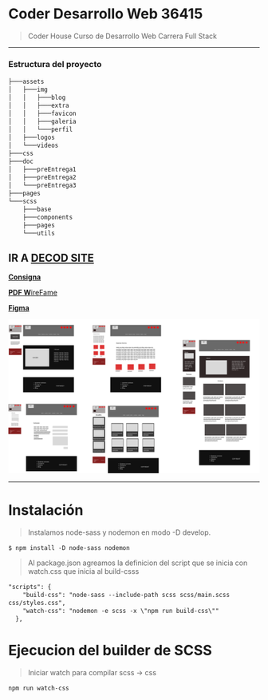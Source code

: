 # Coder Desarrollo Web 36415
> Coder House Curso de Desarrollo Web Carrera Full Stack

---

### Estructura del proyecto

```
├───assets
│   ├───img
│   │   ├───blog
│   │   ├───extra
│   │   ├───favicon
│   │   ├───galeria
│   │   └───perfil
│   ├───logos
│   └───videos
├───css
├───doc
│   ├───preEntrega1
│   ├───preEntrega2
│   └───preEntrega3
├───pages
└───scss
    ├───base
    ├───components
    ├───pages
    └───utils
```

IR A  [**DECOD SITE**](https://dacerb.github.io/full-stack-coderhouse/)
---

[**Consigna**](./doc/preEntrega3/coder-preentrega.pdf)

[**PDF W**ireFame](./doc/preEntrega1/WireFramePreEntrega1.pdf)

[**Figma**](https://www.figma.com/file/eTDgxn02dVJJvCabktpbwO/WireFrame-Prototipo?node-id=50%3A7)

![Alt text](./doc/preEntrega1/Group%2039.svg)



---
# Instalación
>

>Instalamos node-sass y nodemon en modo -D develop.
````
$ npm install -D node-sass nodemon
````

> Al package.json agreamos la definicion del script que se 
inicia con watch.css que inicia al build-csss
````
"scripts": {
    "build-css": "node-sass --include-path scss scss/main.scss css/styles.css",
    "watch-css": "nodemon -e scss -x \"npm run build-css\""
  },
````

# Ejecucion del builder de SCSS
> Iniciar watch para compilar scss -> css
 
````
npm run watch-css
````